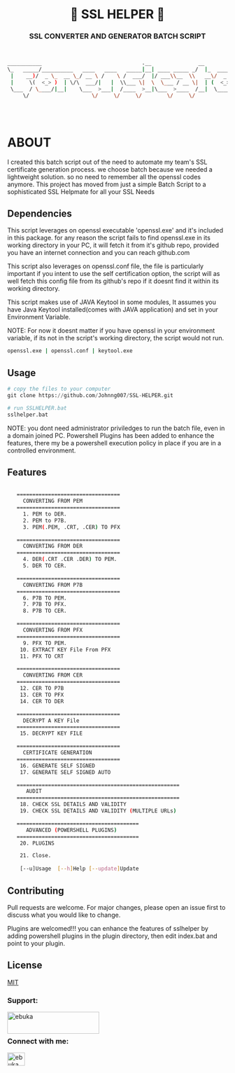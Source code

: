 <h1 align="center">📝 SSL HELPER 📝</h1>
<h3 align="center">SSL CONVERTER AND GENERATOR BATCH SCRIPT</h3>
                                               
```bash


___________                                .__               __                
\_   _____/__________   ____   ____   _____|__| ____ _____ _/  |_  ___________ 
 |    __)/  _ \_  __ \_/ __ \ /    \ /  ___/  |/ ___\\__  \\   __\/  _ \_  __ \
 |     \(  <_> )  | \/\  ___/|   |  \\___ \|  \  \___ / __ \|  | (  <_> )  | \/
 \___  / \____/|__|    \___  >___|  /____  >__|\___  >____  /__|  \____/|__|   
     \/                    \/     \/     \/        \/     \/                    

                                                                          v1.0



```


# ABOUT

I created this batch script out of the need to automate my team's SSL certificate generation process.
we choose batch because we needed a lightweight solution. 
so no need to remember all the openssl codes anymore.
This project has moved from just a simple Batch Script to a sophisticated SSL Helpmate for all your SSL Needs

## Dependencies

This script leverages on openssl executable 'openssl.exe' and it's included in this package. for any reason the script fails to find openssl.exe in its working directory in your PC, it will fetch it from it's github repo, provided you have an internet connection and you can reach github.com

This script also leverages on openssl.conf file, the file is particularly important if you intent to use the self certification option, the script will as well fetch this config file from its github's repo if it doesnt find it within its working directory.

This script makes use of JAVA Keytool in some modules, It assumes you have Java Keytool installed(comes with JAVA application) and set in your Environment Variable.

NOTE: For now it doesnt matter if you have openssl in your environment variable, if its not in the script's working directory, the script would not run.

```bash
openssl.exe | openssl.conf | keytool.exe
```

## Usage

```python
# copy the files to your computer
git clone https://github.com/Johnng007/SSL-HELPER.git

# run SSLHELPER.bat
sslhelper.bat
```
NOTE: you dont need administrator priviledges to run the batch file, even in a domain joined PC.
      Powershell Plugins has been added to enhance the features, there my be a powershell execution policy in place if you are in a controlled environment.

## Features
```bash

   =================================
     CONVERTING FROM PEM
   =================================
     1. PEM to DER.
     2. PEM to P7B.
     3. PEM(.PEM, .CRT, .CER) TO PFX

   =================================
     CONVERTING FROM DER
   =================================
     4. DER(.CRT .CER .DER) TO PEM.
     5. DER TO CER.

   =================================
     CONVERTING FROM P7B
   =================================
     6. P7B TO PEM.
     7. P7B TO PFX.
     8. P7B TO CER.

   =================================
     CONVERTING FROM PFX
   =================================
     9. PFX TO PEM.
    10. EXTRACT KEY File From PFX
    11. PFX TO CRT

   =================================
     CONVERTING FROM CER
   =================================
    12. CER TO P7B
    13. CER TO PFX
    14. CER TO DER

   =================================
     DECRYPT A KEY File
   =================================
    15. DECRYPT KEY FILE

   =================================
     CERTIFICATE GENERATION
   =================================
    16. GENERATE SELF SIGNED
    17. GENERATE SELF SIGNED AUTO

   ====================================================
      AUDIT
   ====================================================
    18. CHECK SSL DETAILS AND VALIDITY
    19. CHECK SSL DETAILS AND VALIDITY (MULTIPLE URLs)

   =======================================
      ADVANCED (POWERSHELL PLUGINS)
   =======================================
    20. PLUGINS

    21. Close.
    
    [--u]Usage  [--h]Help [--update]Update
```
## Contributing
Pull requests are welcome. For major changes, please open an issue first to discuss what you would like to change.

Plugins are welcomed!!! you can enhance the features of sslhelper by adding powershell plugins in the plugin directory, then edit index.bat and point to your plugin.


## License
[MIT](https://mit.com/licenses/mit/)


<h3 align="left">Support:</h3>
<p><a href="https://www.buymeacoffee.com/ebuka"> <img align="left" src="https://cdn.buymeacoffee.com/buttons/v2/default-yellow.png" height="50" width="210" alt="ebuka" /></a></p><br><br>

<h3 align="left">Connect with me:</h3>
<p align="left">
<a href="https://linkedin.com/in/ebuka john onyejegbu" target="blank"><img align="center" src="https://raw.githubusercontent.com/rahuldkjain/github-profile-readme-generator/master/src/images/icons/Social/linked-in-alt.svg" alt="ebuka john onyejegbu" height="30" width="40" /></a>
</p>

